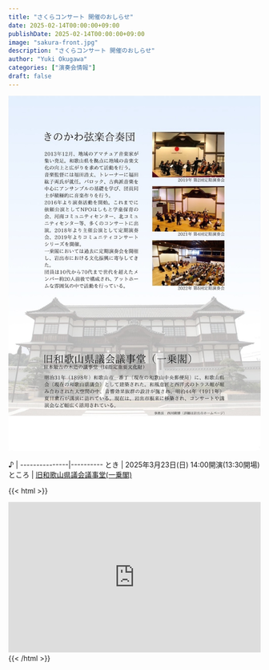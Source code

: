```yaml
---
title: "さくらコンサート 開催のおしらせ"
date: 2025-02-14T00:00:00+09:00
publishDate: 2025-02-14T00:00:00+09:00
image: "sakura-front.jpg"
description: "さくらコンサート 開催のおしらせ"
author: "Yuki Okugawa"
categories: ["演奏会情報"]
draft: false
---
```


![sakura-back.jpg](./sakura-back.jpg)


  ♪  |
---------------|----------
  とき | 2025年3月23日(日) 14:00開演(13:30開場)
  ところ | [旧和歌山県議会議事堂(一乗閣)](https://goo.gl/maps/WDCNdo9KBFySoXee9)

{{< html >}}
<iframe src="https://www.google.com/maps/embed?pb=!1m18!1m12!1m3!1d3296.490484918131!2d135.30976961522126!3d34.28704278054276!2m3!1f0!2f0!3f0!3m2!1i1024!2i768!4f13.1!3m3!1m2!1s0x6000cabbb8e721f7%3A0x3e2deb4840a2dcdd!2z5pen5ZKM5q2M5bGx55yM6K2w5Lya6K2w5LqL5aCCKOS4gOS5l-mWoyk!5e0!3m2!1sja!2sjp!4v1652102224958!5m2!1sja!2sjp" style="border:0;width:100%;height:300px;" allowfullscreen="" loading="lazy" referrerpolicy="no-referrer-when-downgrade"></iframe>
{{< /html >}}
